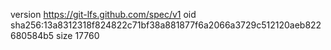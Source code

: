 version https://git-lfs.github.com/spec/v1
oid sha256:13a8312318f824822c71bf38a881877f6a2066a3729c512120aeb822680584b5
size 17760
